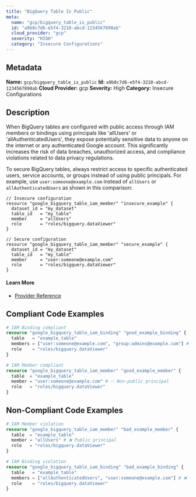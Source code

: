 ```yaml
---
title: "BigQuery Table Is Public"
meta:
  name: "gcp/bigquery_table_is_public"
  id: "a9b8c7d6-e5f4-3210-abcd-1234567890ab"
  cloud_provider: "gcp"
  severity: "HIGH"
  category: "Insecure Configurations"
---
```

## Metadata
**Name:** `gcp/bigquery_table_is_public`
**Id:** `a9b8c7d6-e5f4-3210-abcd-1234567890ab`
**Cloud Provider:** gcp
**Severity:** High
**Category:** Insecure Configurations
## Description
When BigQuery tables are configured with public access through IAM members or bindings using principals like 'allUsers' or 'allAuthenticatedUsers', they expose potentially sensitive data to anyone on the internet or any authenticated Google account. This significantly increases the risk of data breaches, unauthorized access, and compliance violations related to data privacy regulations.

To secure BigQuery tables, always restrict access to specific authenticated users, service accounts, or groups instead of using public principals. For example, use `user:someone@example.com` instead of `allUsers` or `allAuthenticatedUsers` as shown in this comparison:

```hcl
// Insecure configuration
resource "google_bigquery_table_iam_member" "insecure_example" {
  dataset_id = "my_dataset"
  table_id   = "my_table"
  member     = "allUsers"
  role       = "roles/bigquery.dataViewer"
}

// Secure configuration
resource "google_bigquery_table_iam_member" "secure_example" {
  dataset_id = "my_dataset"
  table_id   = "my_table"
  member     = "user:someone@example.com"
  role       = "roles/bigquery.dataViewer"
}
```

#### Learn More

 - [Provider Reference](https://registry.terraform.io/providers/hashicorp/google/latest/docs/resources/bigquery_table_iam_member)


## Compliant Code Examples
```terraform
# IAM Binding compliant
resource "google_bigquery_table_iam_binding" "good_example_binding" {
  table   = "example_table"
  members = ["user:someone@example.com", "group:admins@example.com"] # ✅ No public principals
  role    = "roles/bigquery.dataViewer"
}

```

```terraform
# IAM Member compliant
resource "google_bigquery_table_iam_member" "good_example_member" {
  table  = "example_table"
  member = "user:someone@example.com" # ✅ Non-public principal
  role   = "roles/bigquery.dataViewer"
}

```
## Non-Compliant Code Examples
```terraform
# IAM Member violation
resource "google_bigquery_table_iam_member" "bad_example_member" {
  table  = "example_table"
  member = "allUsers" # ❌ Public principal
  role   = "roles/bigquery.dataViewer"
}

# IAM Binding violation
resource "google_bigquery_table_iam_binding" "bad_example_binding" {
  table   = "example_table"
  members = ["allAuthenticatedUsers", "user:someone@example.com"] # ❌ Contains public principal
  role    = "roles/bigquery.dataViewer"
}

```